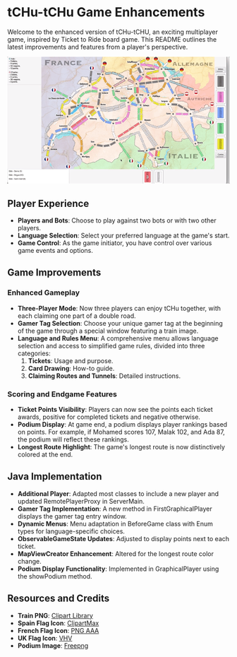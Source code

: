 # tCHu-tCHu Game Enhancements

Welcome to the enhanced version of tCHu-tCHU, an exciting multiplayer game, inspired by Ticket to Ride board game. This README outlines the latest improvements and features from a player's perspective.

![tCHU-tCHU Gameplay](gif/tCHu-tCHu.gif)

## Player Experience

- **Players and Bots**: Choose to play against two bots or with two other players.
- **Language Selection**: Select your preferred language at the game's start.
- **Game Control**: As the game initiator, you have control over various game events and options.

## Game Improvements

### Enhanced Gameplay
- **Three-Player Mode**: Now three players can enjoy tCHu together, with each claiming one part of a double road.
- **Gamer Tag Selection**: Choose your unique gamer tag at the beginning of the game through a special window featuring a train image.
- **Language and Rules Menu**: A comprehensive menu allows language selection and access to simplified game rules, divided into three categories:
  1. **Tickets**: Usage and purpose.
  2. **Card Drawing**: How-to guide.
  3. **Claiming Routes and Tunnels**: Detailed instructions.

### Scoring and Endgame Features
- **Ticket Points Visibility**: Players can now see the points each ticket awards, positive for completed tickets and negative otherwise.
- **Podium Display**: At game end, a podium displays player rankings based on points. For example, if Mohamed scores 107, Malak 102, and Ada 87, the podium will reflect these rankings.
- **Longest Route Highlight**: The game's longest route is now distinctively colored at the end.

## Java Implementation

- **Additional Player**: Adapted most classes to include a new player and updated RemotePlayerProxy in ServerMain.
- **Gamer Tag Implementation**: A new method in FirstGraphicalPlayer displays the gamer tag entry window.
- **Dynamic Menus**: Menu adaptation in BeforeGame class with Enum types for language-specific choices.
- **ObservableGameState Updates**: Adjusted to display points next to each ticket.
- **MapViewCreator Enhancement**: Altered for the longest route color change.
- **Podium Display Functionality**: Implemented in GraphicalPlayer using the showPodium method.

## Resources and Credits

- **Train PNG**: [Clipart Library](http://clipart-library.com/clipart/yckK8bkRi.htm)
- **Spain Flag Icon**: [ClipartMax](https://www.clipartmax.com/middle/m2H7G6N4i8b1d3N4_español-spain-flag-circle-png/)
- **French Flag Icon**: [PNG AAA](https://www.pngaaa.com/detail/790364)
- **UK Flag Icon**: [VHV](https://www.vhv.rs/viewpic/ihhoTwh_uk-flag-png-transparent-uk-flag-icon-png/)
- **Podium Image**: [Freepng](https://www.freepng.fr/png-zkfigy/)
